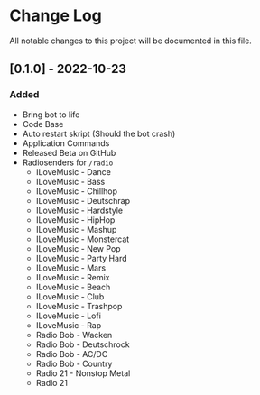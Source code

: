 # Change Log
All notable changes to this project will be documented in this file.

## [0.1.0] - 2022-10-23
 
### Added
   - Bring bot to life
   - Code Base
   - Auto restart skript (Should the bot crash)
   - Application Commands
   - Released Beta on GitHub
   - Radiosenders for `/radio`
      * ILoveMusic - Dance
      * ILoveMusic - Bass
      * ILoveMusic - Chillhop
      * ILoveMusic - Deutschrap
      * ILoveMusic - Hardstyle
      * ILoveMusic - HipHop
      * ILoveMusic - Mashup
      * ILoveMusic - Monstercat
      * ILoveMusic - New Pop
      * ILoveMusic - Party Hard
      * ILoveMusic - Mars
      * ILoveMusic - Remix
      * ILoveMusic - Beach
      * ILoveMusic - Club
      * ILoveMusic - Trashpop
      * ILoveMusic - Lofi
      * ILoveMusic - Rap
      * Radio Bob - Wacken
      * Radio Bob - Deutschrock
      * Radio Bob - AC/DC
      * Radio Bob - Country
      * Radio 21 - Nonstop Metal
      * Radio 21
